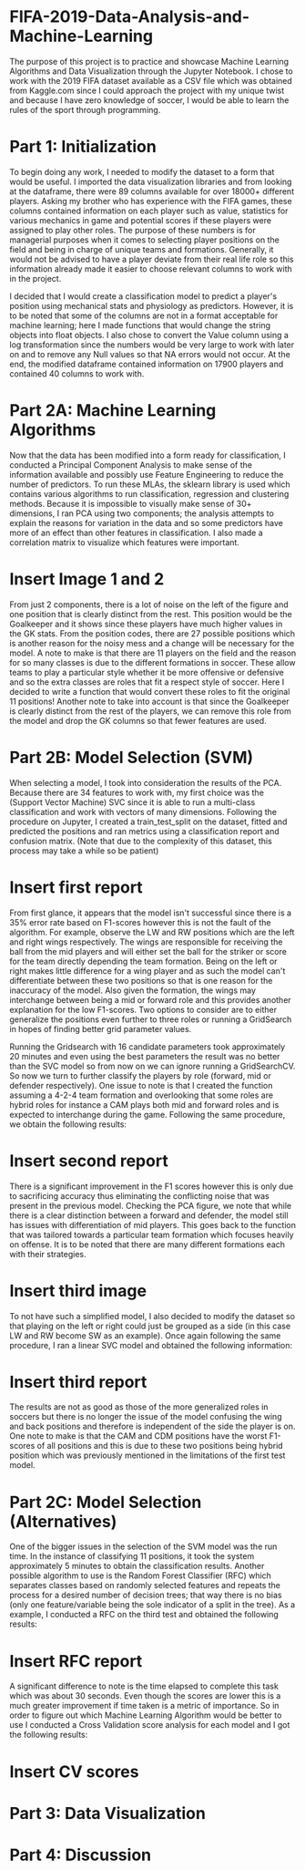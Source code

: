 # FIFA-2019-Data-Analysis-and-Machine-Learning
The purpose of this project is to practice and showcase Machine Learning Algorithms and Data Visualization through the 
Jupyter Notebook. I chose to work with the 2019 FIFA dataset available as a CSV file which was obtained from Kaggle.com since I could approach the project with my unique twist and because I have zero knowledge of soccer, I would be able to learn the rules of the sport through programming. 

# Part 1: Initialization 
To begin doing any work, I needed to modify the dataset to a form that would be useful. I imported the data visualization libraries and from looking at the dataframe, there were 89 columns available for over 18000+ different players. Asking my brother who has experience with 
the FIFA games, these columns contained information on each player such as value, statistics for various mechanics in game and potential scores if these players were assigned to play other roles. The purpose of these numbers is for managerial purposes when it comes to selecting player positions on the field and being in charge of unique teams and formations. Generally, it would not be advised to have a player deviate from their real life role so this information already made it easier to choose relevant columns to work with in the project. 

I decided that I would create a classification model to predict a player's position using mechanical stats and physiology as predictors. 
However, it is to be noted that some of the columns are not in a format acceptable for machine learning; here I made functions that would change the string objects into float objects. I also chose to convert the Value column using a log transformation since the numbers would be very large to work with later on and to remove any Null values so that NA errors would not occur. At the end, the modified dataframe 
contained information on 17900 players and contained 40 columns to work with. 

# Part 2A: Machine Learning Algorithms 
Now that the data has been modified into a form ready for classification, I conducted a Principal Component Analysis to make sense of the information available and possibly use Feature Engineering to reduce the number of predictors. To run these MLAs, the sklearn library is used which contains various algorithms to run classification, regression and clustering methods. Because it is impossible to visually make sense of 30+ dimensions, I ran PCA using two components; the analysis attempts to explain the reasons for variation in the data and so some predictors have more of an effect than other features in classification. I also made a correlation matrix to visualize which features were important. 

# Insert Image 1 and 2 

From just 2 components, there is a lot of noise on the left of the figure and one position that is clearly distinct from the rest. This position would be the Goalkeeper and it shows since these players have much higher values in the GK stats. From the position codes, there are 27 possible positions which is another reason for the noisy mess and a change will be necessary for the model. A note to make is that there are 11 players on the field and the reason for so many classes is due to the different formations in soccer. These allow teams to play a particular style whether it be more offensive or defensive and so the extra classes are roles that fit a respect style of soccer. Here I decided to write a function that would convert these roles to fit the original 11 positions! Another note to take into account is that since the Goalkeeper is clearly distinct from the rest of the players, we can remove this role from the model and drop the GK columns so that fewer features are used. 

# Part 2B: Model Selection (SVM)

When selecting a model, I took into consideration the results of the PCA. Because there are 34 features to work with, my first choice was the (Support Vector Machine) SVC since it is able to run a multi-class classification and work with vectors of many dimensions. Following the procedure on Jupyter, I created a train_test_split on the dataset, fitted and predicted the positions and ran metrics using a classification report and confusion matrix. (Note that due to the complexity of this dataset, this process may take a while so be patient)

# Insert first report 

From first glance, it appears that the model isn't successful since there is a 35% error rate based on F1-scores however this is not the fault of the algorithm. For example, observe the LW and RW positions which are the left and right wings respectively. The wings are responsible for receiving the ball from the mid players and will either set the ball for the striker or score for the team directly depending the team formation. Being on the left or right makes little difference for a wing player and as such the model can't differentiate between these two positions so that is one reason for the inaccuracy of the model. Also given the formation, the wings may interchange between being a mid or forward role and this provides another explanation for the low F1-scores. Two options to consider are to either generalize the positions even further to three roles or running a GridSearch in hopes of finding better grid parameter values.

Running the Gridsearch with 16 candidate parameters took approximately 20 minutes and even using the best parameters the result was no better than the SVC model so from now on we can ignore running a GridSearchCV. So now we turn to further classify the players by role (forward, mid or defender respectively). One issue to note is that I created the function assuming a 4-2-4 team formation and overlooking that some roles are hybrid roles for instance a CAM plays both mid and forward roles and is expected to interchange during the game. Following the same procedure, we obtain the following results: 

# Insert second report 

There is a significant improvement in the F1 scores however this is only due to sacrificing accuracy thus eliminating the conflicting noise that was present in the previous model. Checking the PCA figure, we note that while there is a clear distinction between a forward and defender, the model still has issues with differentiation of mid players. This goes back to the function that was tailored towards a particular team formation which focuses heavily on offense. It is to be noted that there are many different formations each with their strategies. 

# Insert third image 

To not have such a simplified model, I also decided to modify the dataset so that playing on the left or right could just be grouped as a side (in this case LW and RW become SW as an example). Once again following the same procedure, I ran a linear SVC model and obtained the following information: 

# Insert third report 

The results are not as good as those of the more generalized roles in soccers but there is no longer the issue of the model confusing the wing and back positions and therefore is independent of the side the player is on. One note to make is that the CAM and CDM positions have the worst F1-scores of all positions and this is due to these two positions being hybrid position which was previously mentioned in the limitations of the first test model. 

# Part 2C: Model Selection (Alternatives)

One of the bigger issues in the selection of the SVM model was the run time. In the instance of classifying 11 positions, it took the system approximately 5 minutes to obtain the classification results. Another possible algorithm to use is the Random Forest Classifier (RFC) which separates classes based on randomly selected features and repeats the process for a desired number of decision trees; that way there is no bias (only one feature/variable being the sole indicator of a split in the tree). As a example, I conducted a RFC on the third test and obtained the following results: 

# Insert RFC report 

A significant difference to note is the time elapsed to complete this task which was about 30 seconds. Even though the scores are lower this is a much greater improvement if time taken is a metric of importance. So in order to figure out which Machine Learning Algorithm would be better to use I conducted a Cross Validation score analysis for each model and I got the following results:

# Insert CV scores 








# Part 3: Data Visualization

# Part 4: Discussion







